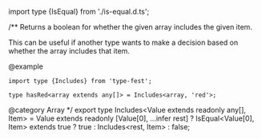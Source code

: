 import type {IsEqual} from './is-equal.d.ts';

/\*\*
Returns a boolean for whether the given array includes the given item.

This can be useful if another type wants to make a decision based on whether the array includes that item.

@example

    import type {Includes} from 'type-fest';

    type hasRed<array extends any[]> = Includes<array, 'red'>;

@category Array
\*/
export type Includes\<Value extends readonly any\[\], Item\> =
Value extends readonly \[Value\[0\], ...infer rest\]
? IsEqual\<Value\[0\], Item\> extends true
? true
: Includes\<rest, Item\>
: false;
